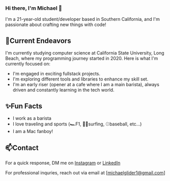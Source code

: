 ### Hi there, I'm Michael 👋

I'm a 21-year-old student/developer based in Southern California, and I'm passionate about crafting new things with code!

## 🔭Current Endeavors

I'm currently studying computer science at California State University, Long Beach, where my programming journey started in 2020. Here is what I'm currently focused on:
- I'm engaged in exciting fullstack projects.
- I'm exploring different tools and libraries to enhance my skill set.
- I'm an early riser (opener at a cafe where I am a main barista), always driven and constantly learning in the tech world.

## ✨Fun Facts
- I work as a barista
- I love traveling and sports (🏎️F1, 🏄‍♂️surfing, ⚾️baseball, etc...) 
- I am a Mac fanboy!

## 📫Contact
For a quick response, DM me on [Instagram](https://www.instagram.com/michael.glider/) or [LinkedIn](https://www.linkedin.com/in/michael-glider/)

For professional inquries, reach out via email at [michaelglider1@gmail.com]

<!--
**michaelglider/michaelglider** is a ✨ _special_ ✨ repository because its `README.md` (this file) appears on your GitHub profile.

Here are some ideas to get you started:

- 🔭 I’m currently working on ...
- 🌱 I’m currently learning ...
- 👯 I’m looking to collaborate on ...
- 🤔 I’m looking for help with ...
- 💬 Ask me about ...
- 📫 How to reach me: ...
- 😄 Pronouns: ...
- ⚡ Fun fact: ...
-->
